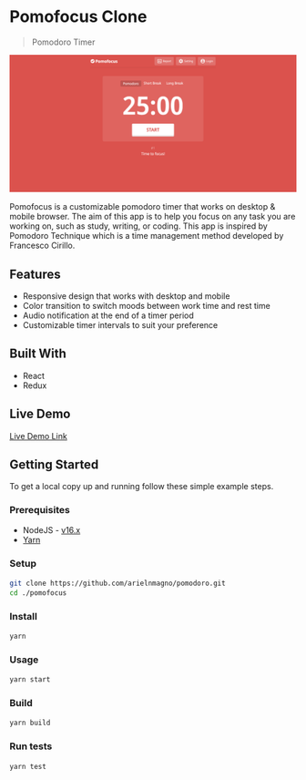 # Pomofocus Clone

> Pomodoro Timer

![screenshot](./app_screenshot.png)

Pomofocus is a customizable pomodoro timer that works on desktop & mobile browser. The aim of this app is to help you focus on any task you are working on, such as study, writing, or coding. This app is inspired by Pomodoro Technique which is a time management method developed by Francesco Cirillo.

## Features

- Responsive design that works with desktop and mobile
- Color transition to switch moods between work time and rest time
- Audio notification at the end of a timer period
- Customizable timer intervals to suit your preference

## Built With

- React
- Redux

## Live Demo

[Live Demo Link](https://pomodo-dragon.netlify.app/)

## Getting Started

To get a local copy up and running follow these simple example steps.

### Prerequisites

- NodeJS - [v16.x](https://nodejs.org/en/)
- [Yarn](https://yarnpkg.com/)

### Setup

```bash
git clone https://github.com/arielnmagno/pomodoro.git
cd ./pomofocus
```

### Install

```bash
yarn
```

### Usage

```bash
yarn start
```

### Build

```bash
yarn build
```

### Run tests

```bash
yarn test
```


